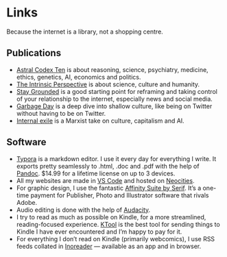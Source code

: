 # Links

Because the internet is a library, not a shopping centre.

## Publications

-   [Astral Codex Ten](https://astralcodexten.substack.com) is about reasoning, science, psychiatry, medicine, ethics, genetics, AI, economics and politics.
-   [The Intrinsic Perspective](https://www.theintrinsicperspective.com/) is about science, culture and humanity.
-   [Stay Grounded](https://www.staygrounded.online) is a good starting point for reframing and taking control of your relationship to the internet, especially news and social media.
-   [Garbage Day](https://www.garbageday.email/) is a deep dive into shallow culture, like being on Twitter without having to be on Twitter.
-   [Internal exile](https://robhorning.substack.com/) is a Marxist take on culture, capitalism and AI. 

## Software

-   [Typora](https://typora.io) is a markdown editor. I use it every day for everything I write. It exports pretty seamlessly to .html, .doc and .pdf with the help of [Pandoc](https://pandoc.org/). \$14.99 for a lifetime license on up to 3 devices.
-   All my websites are made in [VS Code](https://code.visualstudio.com/) and hosted on [Neocities](neocities.org/).
-   For graphic design, I use the fantastic [Affinity Suite by Serif](https://affinity.serif.com/en-gb/). It’s a one-time payment for Publisher, Photo and Illustrator software that rivals Adobe.
-   Audio editing is done with the help of [Audacity](https://www.audacityteam.org/).
-   I try to read as much as possible on Kindle, for a more streamlined, reading-focused experience. [KTool](ktool.io/) is the best tool for sending things to Kindle I have ever encountered and I’m happy to pay for it.
-   For everything I don’t read on Kindle (primarily webcomics), I use RSS feeds collated in [Inoreader](inoreader.com/) — available as an app and in browser.